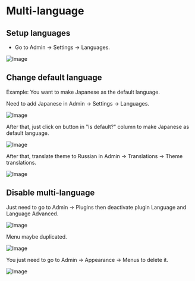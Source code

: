 # Multi-language

## Setup languages

- Go to Admin -> Settings -> Languages.

![Image](https://live.staticflickr.com/65535/51302148909_0d273d1ccd_b.jpg)

## Change default language

Example: You want to make Japanese as the default language.

Need to add Japanese in Admin -> Settings -> Languages.

![Image](https://live.staticflickr.com/65535/52280441360_00613cd129_b.jpg)

After that, just click on button in "Is default?" column to make Japanese as default language.

![Image](https://live.staticflickr.com/65535/52280222784_f4453edae5_b.jpg)

After that, translate theme to Russian in Admin -> Translations -> Theme translations.

![Image](https://live.staticflickr.com/65535/52280222759_0a1ec8b7be_b.jpg)

## Disable multi-language

Just need to go to Admin -> Plugins then deactivate plugin Language and Language Advanced.

![Image](https://live.staticflickr.com/65535/51302449885_0f360693b9_b.jpg)

Menu maybe duplicated.

![Image](https://live.staticflickr.com/65535/51301436311_fde7530ef5_b.jpg)

You just need to go to Admin -> Appearance -> Menus to delete it.

![Image](https://live.staticflickr.com/65535/51302452275_970554570d_b.jpg)
